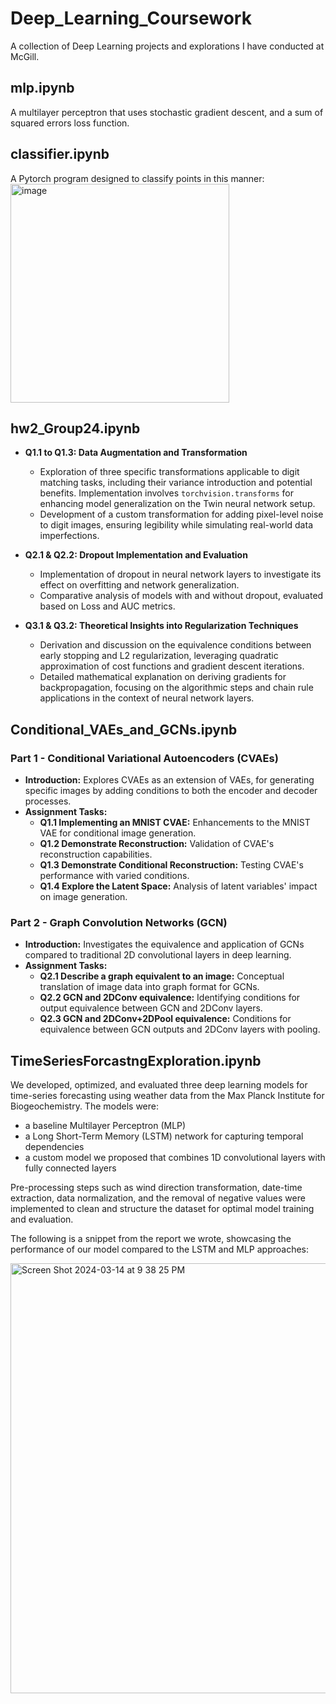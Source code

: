 # Deep_Learning_Coursework
A collection of Deep Learning projects and explorations I have conducted at McGill.

## mlp.ipynb
A multilayer perceptron that uses stochastic gradient descent, and a sum of squared errors loss function. 

## classifier.ipynb
A Pytorch program designed to classify points in this manner:
<img width="350" alt="image" src="https://github.com/Saif-Shahin/Deep_Learning_Coursework/assets/90293080/06a6d8ff-f164-47dc-ada2-7459cd414c30">

## hw2_Group24.ipynb
- **Q1.1 to Q1.3: Data Augmentation and Transformation**
  - Exploration of three specific transformations applicable to digit matching tasks, including their variance introduction and potential benefits. Implementation involves `torchvision.transforms` for enhancing model generalization on the Twin neural network setup.
  - Development of a custom transformation for adding pixel-level noise to digit images, ensuring legibility while simulating real-world data imperfections.

- **Q2.1 & Q2.2: Dropout Implementation and Evaluation**
  - Implementation of dropout in neural network layers to investigate its effect on overfitting and network generalization.
  - Comparative analysis of models with and without dropout, evaluated based on Loss and AUC metrics.

- **Q3.1 & Q3.2: Theoretical Insights into Regularization Techniques**
  - Derivation and discussion on the equivalence conditions between early stopping and L2 regularization, leveraging quadratic approximation of cost functions and gradient descent iterations.
  - Detailed mathematical explanation on deriving gradients for backpropagation, focusing on the algorithmic steps and chain rule applications in the context of neural network layers.

## Conditional_VAEs_and_GCNs.ipynb
### Part 1 - Conditional Variational Autoencoders (CVAEs)
- **Introduction:** Explores CVAEs as an extension of VAEs, for generating specific images by adding conditions to both the encoder and decoder processes.
- **Assignment Tasks:**
  - **Q1.1 Implementing an MNIST CVAE:** Enhancements to the MNIST VAE for conditional image generation.
  - **Q1.2 Demonstrate Reconstruction:** Validation of CVAE's reconstruction capabilities.
  - **Q1.3 Demonstrate Conditional Reconstruction:** Testing CVAE's performance with varied conditions.
  - **Q1.4 Explore the Latent Space:** Analysis of latent variables' impact on image generation.

### Part 2 - Graph Convolution Networks (GCN)
- **Introduction:** Investigates the equivalence and application of GCNs compared to traditional 2D convolutional layers in deep learning.
- **Assignment Tasks:**
  - **Q2.1 Describe a graph equivalent to an image:** Conceptual translation of image data into graph format for GCNs.
  - **Q2.2 GCN and 2DConv equivalence:** Identifying conditions for output equivalence between GCN and 2DConv layers.
  - **Q2.3 GCN and 2DConv+2DPool equivalence:** Conditions for equivalence between GCN outputs and 2DConv layers with pooling.

## TimeSeriesForcastngExploration.ipynb
We developed, optimized, and evaluated three deep learning models for time-series forecasting using weather data from the Max Planck Institute for Biogeochemistry.  The models were:
- a baseline Multilayer Perceptron (MLP)
- a Long Short-Term Memory (LSTM) network for capturing temporal dependencies
- a custom model we proposed that combines 1D convolutional layers with fully connected layers

Pre-processing steps such as wind direction transformation, date-time extraction, data normalization, and the removal of negative values were implemented to clean and structure the dataset for optimal model training and evaluation.

The following is a snippet from the report we wrote, showcasing the performance of our model compared to the LSTM and MLP approaches: 

<img width="688" alt="Screen Shot 2024-03-14 at 9 38 25 PM" src="https://github.com/Saif-Shahin/Deep_Learning_Coursework/assets/90293080/5610e4bd-051a-4818-9058-1c0efca09082">
